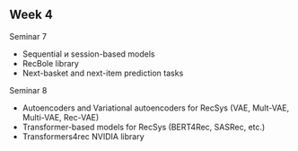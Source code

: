 Week 4
------
Seminar 7
- Sequential и session-based models
- RecBole library
- Next-basket and next-item prediction tasks

Seminar 8
- Autoencoders and Variational autoencoders for RecSys (VAE, Mult-VAE, Multi-VAE, Rec-VAE)
- Transformer-based models for RecSys (BERT4Rec, SASRec, etc.)
- Transformers4rec NVIDIA library

